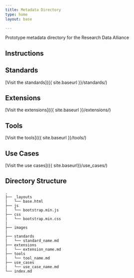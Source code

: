 ```yaml
---
title: Metadata Directory
type: home
layout: base

---
```


Prototype metadata directory for the Research Data Alliance

## Instructions

## Standards

[Visit the standards]({{ site.baseurl }}/standards/)

## Extensions

[Visit the extensions]({{ site.baseurl }}/extensions/)

## Tools

[Visit the tools]({{ site.baseurl }}/tools/)

## Use Cases

[Visit the use cases]({{ site.baseurl}}/use_cases/)

## Directory Structure

    .
    ├── _layouts
    |   └── base.html
    ├── js
    |   └── bootstrap.min.js
    ├── css
    |   └── bootstrap.min.css
    |
    ├── images
    |
    ├── standards
    |   └── standard_name.md
    ├── extensions
    |   └── extension_name.md
    ├── tools
    |   └── tool_name.md
    ├── use_cases
    |   └── use_case_name.md
    └── index.md
